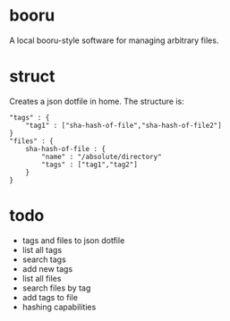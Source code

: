 # booru
A local booru-style software for managing arbitrary files.

# struct

Creates a json dotfile in home. The structure is:

```
"tags" : {
	"tag1" : ["sha-hash-of-file","sha-hash-of-file2"]
}
"files" : {
	sha-hash-of-file : {
		"name" : "/absolute/directory"
		"tags" : ["tag1","tag2"]
	}
}
```

# todo

* tags and files to json dotfile
* list all tags
* search tags
* add new tags
* list all files
* search files by tag
* add tags to file
* hashing capabilities
